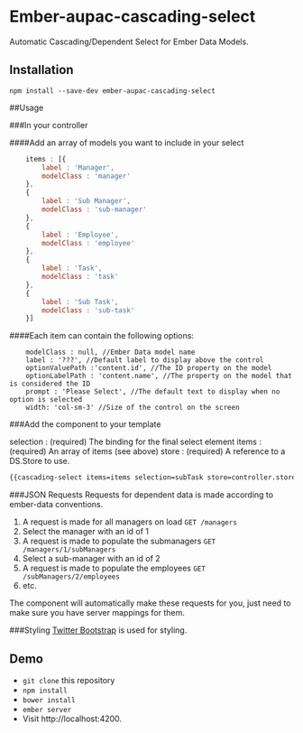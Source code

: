 # Ember-aupac-cascading-select

Automatic Cascading/Dependent Select for Ember Data Models.

## Installation

```
npm install --save-dev ember-aupac-cascading-select
```

##Usage

###In your controller

####Add an array of models you want to include in your select
```javascript
    items : [{
        label : 'Manager',
        modelClass : 'manager'
    },
    {
        label : 'Sub Manager',
        modelClass : 'sub-manager'
    },
    {
        label : 'Employee',
        modelClass : 'employee'
    },
    {
        label : 'Task',
        modelClass : 'task'
    },
    {
        label : 'Sub Task',
        modelClass : 'sub-task'
    }]

```

####Each item can contain the following options:
```
    modelClass : null, //Ember Data model name
    label : '???', //Default label to display above the control
    optionValuePath :'content.id', //The ID property on the model
    optionLabelPath : 'content.name', //The property on the model that is considered the ID
    prompt : 'Please Select', //The default text to display when no option is selected
    width: 'col-sm-3' //Size of the control on the screen
```

###Add the component to your template

selection  : (required) The binding for the final select element
items : (required) An array of items (see above)
store : (required) A reference to a DS.Store to use.

```html
{{cascading-select items=items selection=subTask store=controller.store }}
``` 

###JSON Requests
Requests for dependent data is made according to ember-data conventions.

1. A request is made for all managers on load `GET /managers`
2. Select the manager with an id of 1
3. A request is made to populate the submanagers `GET /managers/1/subManagers`
4. Select a sub-manager with an id of 2
5. A request is made to populate the employees `GET /subManagers/2/employees`
6. etc.

The component will automatically make these requests for you, just need to make sure you have server mappings for them.

###Styling
[Twitter Bootstrap](http://getbootstrap.com/) is used for styling.


## Demo

* `git clone` this repository
* `npm install`
* `bower install`
* `ember server`
* Visit http://localhost:4200.
